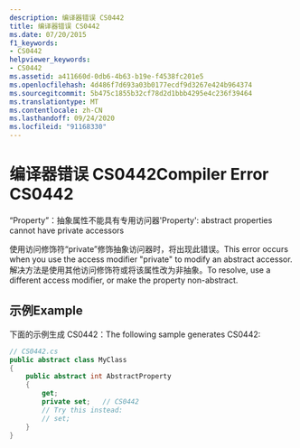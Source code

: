 ```yaml
---
description: 编译器错误 CS0442
title: 编译器错误 CS0442
ms.date: 07/20/2015
f1_keywords:
- CS0442
helpviewer_keywords:
- CS0442
ms.assetid: a411660d-0db6-4b63-b19e-f4538fc201e5
ms.openlocfilehash: 4d486f7d693a03b0177ecdf9d3267e424b964374
ms.sourcegitcommit: 5b475c1855b32cf78d2d1bbb4295e4c236f39464
ms.translationtype: MT
ms.contentlocale: zh-CN
ms.lasthandoff: 09/24/2020
ms.locfileid: "91168330"
---
```

# <a name="compiler-error-cs0442"></a><span data-ttu-id="b6add-103">编译器错误 CS0442</span><span class="sxs-lookup"><span data-stu-id="b6add-103">Compiler Error CS0442</span></span>

<span data-ttu-id="b6add-104">“Property”：抽象属性不能具有专用访问器</span><span class="sxs-lookup"><span data-stu-id="b6add-104">'Property': abstract properties cannot have private accessors</span></span>  
  
 <span data-ttu-id="b6add-105">使用访问修饰符“private”修饰抽象访问器时，将出现此错误。</span><span class="sxs-lookup"><span data-stu-id="b6add-105">This error occurs when you use the access modifier "private" to modify an abstract accessor.</span></span> <span data-ttu-id="b6add-106">解决方法是使用其他访问修饰符或将该属性改为非抽象。</span><span class="sxs-lookup"><span data-stu-id="b6add-106">To resolve, use a different access modifier, or make the property non-abstract.</span></span>  
  
## <a name="example"></a><span data-ttu-id="b6add-107">示例</span><span class="sxs-lookup"><span data-stu-id="b6add-107">Example</span></span>  

 <span data-ttu-id="b6add-108">下面的示例生成 CS0442：</span><span class="sxs-lookup"><span data-stu-id="b6add-108">The following sample generates CS0442:</span></span>  
  
```csharp  
// CS0442.cs  
public abstract class MyClass
{  
    public abstract int AbstractProperty
    {  
        get;  
        private set;   // CS0442  
        // Try this instead:  
        // set;  
    }  
}  
```
